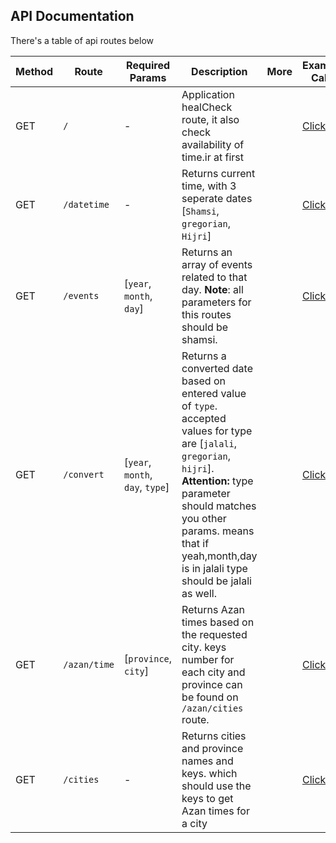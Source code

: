 API Documentation
-
There's a table of api routes below

| Method | Route | Required Params | Description | More | Example Calls |
|---|---|---|---|---|---|
| GET | `/` | - | Application healCheck route, it also check availability of time.ir at first |   | [Click](http://46.4.162.92/) |
| GET | `/datetime` | - | Returns current time, with 3 seperate dates [`Shamsi`, `gregorian`, `Hijri`] |   | [Click](http://46.4.162.92/datetime) |
| GET | `/events` | [`year`, `month`, `day`] | Returns an array of events related to that day. **Note**: all parameters for this routes should be shamsi. |   | [Click](http://46.4.162.92/events?year=1397&month=07&day=14) |
| GET | `/convert` | [`year`, `month`, `day`, `type`] | Returns a converted date based on entered value of `type`. accepted values for type are [`jalali`, `gregorian`, `hijri`]. **Attention:** type parameter should matches you other params. means that if yeah,month,day is in jalali type should be jalali as well.   |   | [Click](http://46.4.162.92/convert?year=1397&month=7&day=19&type=jalali) |
| GET | `/azan/time` | [`province`, `city`] | Returns Azan times based on the requested city. keys number for each city and province can be found on `/azan/cities` route.   |   | [Click](http://46.4.162.92/azan/times?province=8&city=95) |
| GET | `/cities` | - | Returns cities and province names and keys. which should use the keys to get Azan times for a city   |   | [Click](http://46.4.162.92/azan/cities) |